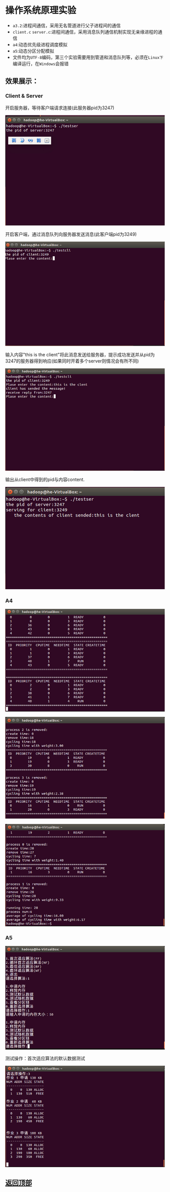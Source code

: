 操作系统原理实验
========

* `a3.2`:进程间通信，采用无名管道进行父子进程间的通信
* `client.c` `server.c`:进程间通信，采用消息队列通信机制实现无亲缘进程的通信
* `a4`:动态优先级进程调度模拟
* `a5`:动态分区分配模拟
* 文件均为`UTF-8`编码，第三个实验需要用到管道和消息队列等，必须在`Linux下`编译运行，在`Windows`会报错

效果展示：
--------
### Client & Server

开启服务器，等待客户端请求连接(此服务器pid为3247)

![](screenshot/screenshot5.jpg)

开启客户端，通过消息队列向服务器发送消息(此客户端pid为3249)

![](screenshot/screenshot6.jpg)

输入内容"this is the client"将此消息发送给服务器，提示成功发送并从pid为3247的服务器得到响应(如果同时开着多个server则情况会有所不同)

![](screenshot/screenshot7.jpg)

输出从client中得到的pid与内容content.

![](screenshot/screenshot8.jpg)

### A4
![](screenshot/screenshot.jpg)

![](screenshot/screenshot1.jpg)

![](screenshot/screenshot2.jpg)

### A5
![](screenshot/screenshot3.jpg)

测试操作：首次适应算法的默认数据测试

![](screenshot/screenshot4.jpg)

## [返回顶部](#操作系统原理实验)
